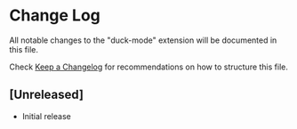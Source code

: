# Change Log

All notable changes to the "duck-mode" extension will be documented in this file.

Check [Keep a Changelog](http://keepachangelog.com/) for recommendations on how to structure this file.

## [Unreleased]

- Initial release